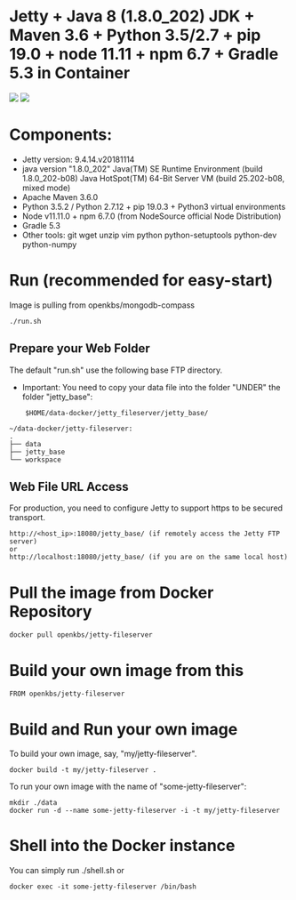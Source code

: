 # Jetty + Java 8 (1.8.0_202) JDK + Maven 3.6 + Python 3.5/2.7 + pip 19.0 + node 11.11 + npm 6.7 + Gradle 5.3 in Container

[![](https://images.microbadger.com/badges/image/openkbs/jetty-fileserver.svg)](https://microbadger.com/images/openkbs/jetty-fileserver "Get your own image badge on microbadger.com") [![](https://images.microbadger.com/badges/version/openkbs/jetty-fileserver.svg)](https://microbadger.com/images/openkbs/jetty-fileserver "Get your own version badge on microbadger.com")

# Components:
* Jetty version: 9.4.14.v20181114
* java version "1.8.0_202"
  Java(TM) SE Runtime Environment (build 1.8.0_202-b08)
  Java HotSpot(TM) 64-Bit Server VM (build 25.202-b08, mixed mode)
* Apache Maven 3.6.0
* Python 3.5.2 / Python 2.7.12 + pip 19.0.3 + Python3 virtual environments
* Node v11.11.0 + npm 6.7.0 (from NodeSource official Node Distribution)
* Gradle 5.3
* Other tools: git wget unzip vim python python-setuptools python-dev python-numpy 

# Run (recommended for easy-start)
Image is pulling from openkbs/mongodb-compass
```
./run.sh
```

## Prepare your Web Folder
The default "run.sh" use the following base FTP directory.
* Important: You need to copy your data file into the folder "UNDER" the folder "jetty_base":

```
    $HOME/data-docker/jetty_fileserver/jetty_base/

~/data-docker/jetty-fileserver: 
.
├── data
├── jetty_base
└── workspace

```

## Web File URL Access
For production, you need to configure Jetty to support https to be secured transport.
```
http://<host_ip>:18080/jetty_base/ (if remotely access the Jetty FTP server)
or
http://localhost:18080/jetty_base/ (if you are on the same local host)
```


# Pull the image from Docker Repository

```
docker pull openkbs/jetty-fileserver
```

# Build your own image from this

```
FROM openkbs/jetty-fileserver
```

# Build and Run your own image
To build your own image, say, "my/jetty-fileserver".

```
docker build -t my/jetty-fileserver .
```

To run your own image with the name of "some-jetty-fileserver":

```
mkdir ./data
docker run -d --name some-jetty-fileserver -i -t my/jetty-fileserver
```

# Shell into the Docker instance
You can simply run ./shell.sh
or

```
docker exec -it some-jetty-fileserver /bin/bash
```
